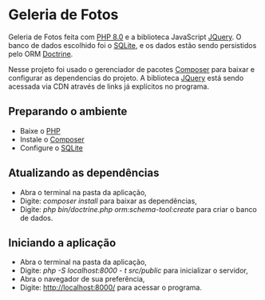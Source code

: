 # Geleria de Fotos

Geleria de Fotos feita com [PHP 8.0](https://www.php.net/) e a biblioteca JavaScript [JQuery](https://jquery.com/). O banco de dados escolhido foi o [SQLite](https://www.sqlite.org/index.html), e os dados estão sendo persistidos pelo ORM [Doctrine](https://www.doctrine-project.org/).

Nesse projeto foi usado o gerenciador de pacotes [Composer](https://getcomposer.org/) para baixar e configurar as dependencias do projeto. A biblioteca [JQuery](https://jquery.com/) está sendo acessada via CDN através de links já explícitos no programa.

## Preparando o ambiente

- Baixe o [PHP](https://www.php.net/manual/pt_BR/install.php)
- Instale o [Composer](https://getcomposer.org/download/)
- Configure o [SQLite](https://www.php.net/manual/pt_BR/ref.pdo-sqlite.php)

## Atualizando as dependências

- Abra o terminal na pasta da aplicação,
- Digite: <i>composer install</i> para baixar as dependências,
- Digite: <i>php bin/doctrine.php orm:schema-tool:create</i> para criar o banco de dados.

## Iniciando a aplicação

- Abra o terminal na pasta da aplicação,
- Digite: <i>php -S localhost:8000 - t src/public</i> para inicializar o servidor,
- Abra o navegador de sua preferência,
- Digite: <http://localhost:8000/> para acessar o programa.
